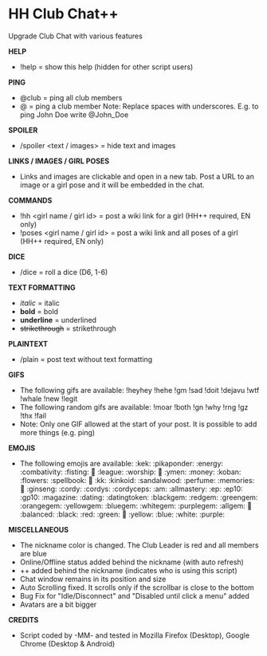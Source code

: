 # HH Club Chat++
Upgrade Club Chat with various features

**HELP**
- !help = show this help (hidden for other script users)

**PING**
- @club = ping all club members
- @<membername> = ping a club member
Note: Replace spaces with underscores. E.g. to ping John Doe write @John_Doe

**SPOILER**
- /spoiler <text / images> = hide text and images

**LINKS / IMAGES / GIRL POSES**
- Links and images are clickable and open in a new tab. Post a URL to an image or a girl pose and it will be embedded in the chat.

**COMMANDS**
- !hh <girl name / girl id> = post a wiki link for a girl (HH++ required, EN only)
- !poses <girl name / girl id> = post a wiki link and all poses of a girl (HH++ required, EN only)

**DICE**
- /dice = roll a dice (D6, 1-6)

**TEXT FORMATTING**
- *italic* = italic
- **bold** = bold
- __underline__ = underlined
- ~~strikethrough~~ = strikethrough

**PLAINTEXT**
- /plain <text> = post text without text formatting

**GIFS**
- The following gifs are available: !heyhey !hehe !gm !sad !doit !dejavu !wtf !whale !new !legit
- The following random gifs are available: !moar !both !gn !why !rng !gz !thx !fail
- Note: Only one GIF allowed at the start of your post. It is possible to add more things (e.g. ping)

**EMOJIS**
- The following emojis are available: :kek: :pikaponder: :energy: :combativity: :fisting: :kiss: :league: :worship: :ticket: :ymen: :money: :koban: :flowers: :spellbook: :book: :kk: :kinkoid: :sandalwood: :perfume: :memories: :atm: :ginseng: :cordy: :cordys: :cordyceps: :am: :allmastery: :ep: :ep10: :gp10: :magazine: :dating: :datingtoken: :blackgem: :redgem: :greengem: :orangegem: :yellowgem: :bluegem: :whitegem: :purplegem: :allgem: :rainbow: :balanced: :black: :red: :green: :orange: :yellow: :blue: :white: :purple:

**MISCELLANEOUS**
- The nickname color is changed. The Club Leader is red and all members are blue
- Online/Offline status added behind the nickname (with auto refresh)
- ++ added behind the nickname (indicates who is using this script)
- Chat window remains in its position and size
- Auto Scrolling fixed. It scrolls only if the scrollbar is close to the bottom
- Bug Fix for "Idle/Disconnect" and "Disabled until click a menu" added
- Avatars are a bit bigger

**CREDITS**
- Script coded by -MM- and tested in Mozilla Firefox (Desktop), Google Chrome (Desktop & Android)
